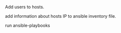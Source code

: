 Add users to hosts.

add information about hosts IP to ansible inventory file.

run ansible-playbooks
